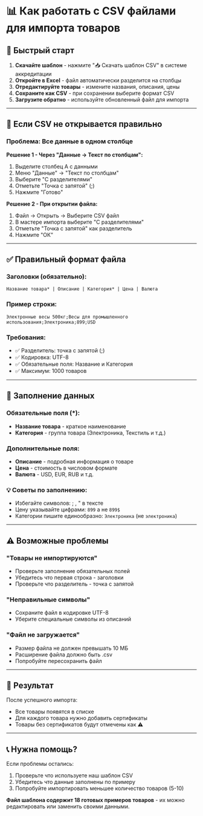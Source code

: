 # 📊 Как работать с CSV файлами для импорта товаров

## 🚀 Быстрый старт

1. **Скачайте шаблон** - нажмите "📥 Скачать шаблон CSV" в системе аккредитации
2. **Откройте в Excel** - файл автоматически разделится на столбцы
3. **Отредактируйте товары** - измените названия, описания, цены
4. **Сохраните как CSV** - при сохранении выберите формат CSV
5. **Загрузите обратно** - используйте обновленный файл для импорта

---

## 🔧 Если CSV не открывается правильно

### Проблема: Все данные в одном столбце

**Решение 1 - Через "Данные → Текст по столбцам":**
1. Выделите столбец A с данными
2. Меню "Данные" → "Текст по столбцам"
3. Выберите "С разделителями"
4. Отметьте "Точка с запятой" (;)
5. Нажмите "Готово"

**Решение 2 - При открытии файла:**
1. Файл → Открыть → Выберите CSV файл
2. В мастере импорта выберите "С разделителями"
3. Отметьте "Точка с запятой" как разделитель
4. Нажмите "ОК"

---

## ✅ Правильный формат файла

### Заголовки (обязательно):
```
Название товара* | Описание | Категория* | Цена | Валюта
```

### Пример строки:
```
Электронные весы 500кг;Весы для промышленного использования;Электроника;899;USD
```

### Требования:
- ✅ Разделитель: точка с запятой (;)
- ✅ Кодировка: UTF-8
- ✅ Обязательные поля: Название и Категория
- ✅ Максимум: 1000 товаров

---

## 📝 Заполнение данных

### Обязательные поля (*):
- **Название товара** - краткое наименование
- **Категория** - группа товара (Электроника, Текстиль и т.д.)

### Дополнительные поля:
- **Описание** - подробная информация о товаре
- **Цена** - стоимость в числовом формате
- **Валюта** - USD, EUR, RUB и т.д.

### 💡 Советы по заполнению:
- Избегайте символов: ; , " в тексте
- Цену указывайте цифрами: `899` а не `899$`
- Категории пишите единообразно: `Электроника` (не `электроника`)

---

## ⚠️ Возможные проблемы

### "Товары не импортируются"
- Проверьте заполнение обязательных полей
- Убедитесь что первая строка - заголовки
- Проверьте что разделитель - точка с запятой

### "Неправильные символы"
- Сохраните файл в кодировке UTF-8
- Уберите специальные символы из описаний

### "Файл не загружается"
- Размер файла не должен превышать 10 МБ  
- Расширение файла должно быть .csv
- Попробуйте пересохранить файл

---

## 🎯 Результат

После успешного импорта:
- Все товары появятся в списке
- Для каждого товара нужно добавить сертификаты
- Товары без сертификатов будут отмечены как ⚠️

---

## 📞 Нужна помощь?

Если проблемы остались:
1. Проверьте что используете наш шаблон CSV
2. Убедитесь что данные заполнены по примеру
3. Попробуйте импортировать меньшее количество товаров (5-10)

**Файл шаблона содержит 18 готовых примеров товаров** - их можно редактировать или заменить своими данными. 